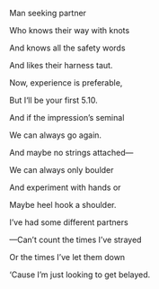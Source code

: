 Man seeking partner

Who knows their way with knots

And knows all the safety words

And likes their harness taut.

  

Now, experience is preferable,

But I‘ll be your first 5.10.

And if the impression’s seminal 

We can always go again. 

  

And maybe no strings attached—

We can always only boulder

And experiment with hands or

Maybe heel hook a shoulder. 

  

I’ve had some different partners

—Can’t count the times I’ve strayed

Or the times I’ve let them down  

‘Cause I’m just looking to get belayed.